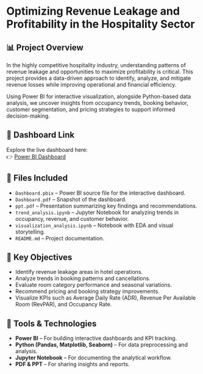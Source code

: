 # Optimizing Revenue Leakage and Profitability in the Hospitality Sector

## 📊 Project Overview

In the highly competitive hospitality industry, understanding patterns of revenue leakage and opportunities to maximize profitability is critical. This project provides a data-driven approach to identify, analyze, and mitigate revenue losses while improving operational and financial efficiency.

Using Power BI for interactive visualization, alongside Python-based data analysis, we uncover insights from occupancy trends, booking behavior, customer segmentation, and pricing strategies to support informed decision-making.

## 🔗 Dashboard Link

Explore the live dashboard here:  
👉 [Power BI Dashboard](https://app.powerbi.com/view?r=eyJrIjoiYjViMjhiZTctOWZlZi00MDNiLTk4MDYtZDIzNTA2NTU5OWYzIiwidCI6IjM4ZjYyOTI2LTc1NTktNGFlZi04NGFlLWNiNWUxNzI0MDZmYiJ9)

## 🧩 Files Included

- `Dashboard.pbix` – Power BI source file for the interactive dashboard.
- `Dashboard.pdf` – Snapshot of the dashboard.
- `ppt.pdf` – Presentation summarizing key findings and recommendations.
- `trend_analysis.ipynb` – Jupyter Notebook for analyzing trends in occupancy, revenue, and customer behavior.
- `visualization_analysis.ipynb` – Notebook with EDA and visual storytelling.
- `README.md` – Project documentation.

## 🧠 Key Objectives

- Identify revenue leakage areas in hotel operations.
- Analyze trends in booking patterns and cancellations.
- Evaluate room category performance and seasonal variations.
- Recommend pricing and booking strategy improvements.
- Visualize KPIs such as Average Daily Rate (ADR), Revenue Per Available Room (RevPAR), and Occupancy Rate.

## 📌 Tools & Technologies

- **Power BI** – For building interactive dashboards and KPI tracking.
- **Python (Pandas, Matplotlib, Seaborn)** – For data preprocessing and analysis.
- **Jupyter Notebook** – For documenting the analytical workflow.
- **PDF & PPT** – For sharing insights and reports.

